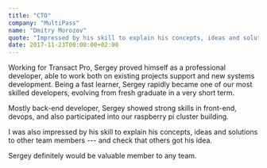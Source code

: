 ```yaml
---
title: "CTO"
company: "MultiPass"
name: "Dmitry Morozov"
quote: "Impressed by his skill to explain his concepts, ideas and solutions to other team members."
date: 2017-11-23T00:00:00+02:00
---
```


Working for Transact Pro, Sergey proved himself as a professional developer, able to work both on existing projects support and new systems development.
Being a fast learner, Sergey rapidly became one of our most skilled developers, evolving from fresh graduate in a very short term.

Mostly back-end developer, Sergey showed strong skills in front-end, devops, and also participated into our raspberry pi cluster building.

I was also impressed by his skill to explain his concepts, ideas and solutions to other team members --- and check that others got his idea.

Sergey definitely would be valuable member to any team.
